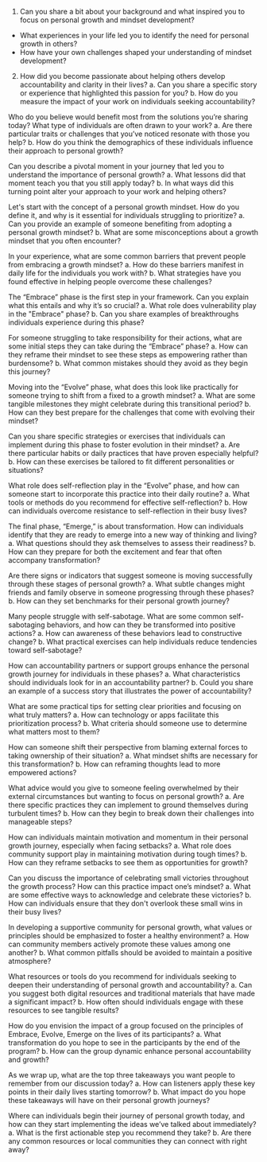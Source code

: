 1. Can you share a bit about your background and what inspired you to focus on personal growth and mindset development?
- What experiences in your life led you to identify the need for personal growth in others?
- How have your own challenges shaped your understanding of mindset development?

2. How did you become passionate about helping others develop accountability and clarity in their lives?
a. Can you share a specific story or experience that highlighted this passion for you?
b. How do you measure the impact of your work on individuals seeking accountability?

Who do you believe would benefit most from the solutions you’re sharing today? What type of individuals are often drawn to your work?
a. Are there particular traits or challenges that you’ve noticed resonate with those you help?
b. How do you think the demographics of these individuals influence their approach to personal growth?

Can you describe a pivotal moment in your journey that led you to understand the importance of personal growth?
a. What lessons did that moment teach you that you still apply today?
b. In what ways did this turning point alter your approach to your work and helping others?

Let's start with the concept of a personal growth mindset. How do you define it, and why is it essential for individuals struggling to prioritize?
a. Can you provide an example of someone benefiting from adopting a personal growth mindset?
b. What are some misconceptions about a growth mindset that you often encounter?

In your experience, what are some common barriers that prevent people from embracing a growth mindset?
a. How do these barriers manifest in daily life for the individuals you work with?
b. What strategies have you found effective in helping people overcome these challenges?

The “Embrace” phase is the first step in your framework. Can you explain what this entails and why it’s so crucial?
a. What role does vulnerability play in the "Embrace" phase?
b. Can you share examples of breakthroughs individuals experience during this phase?

For someone struggling to take responsibility for their actions, what are some initial steps they can take during the “Embrace” phase?
a. How can they reframe their mindset to see these steps as empowering rather than burdensome?
b. What common mistakes should they avoid as they begin this journey?

Moving into the “Evolve” phase, what does this look like practically for someone trying to shift from a fixed to a growth mindset?
a. What are some tangible milestones they might celebrate during this transitional period?
b. How can they best prepare for the challenges that come with evolving their mindset?

Can you share specific strategies or exercises that individuals can implement during this phase to foster evolution in their mindset?
a. Are there particular habits or daily practices that have proven especially helpful?
b. How can these exercises be tailored to fit different personalities or situations?

What role does self-reflection play in the “Evolve” phase, and how can someone start to incorporate this practice into their daily routine?
a. What tools or methods do you recommend for effective self-reflection?
b. How can individuals overcome resistance to self-reflection in their busy lives?

The final phase, “Emerge,” is about transformation. How can individuals identify that they are ready to emerge into a new way of thinking and living?
a. What questions should they ask themselves to assess their readiness?
b. How can they prepare for both the excitement and fear that often accompany transformation?

Are there signs or indicators that suggest someone is moving successfully through these stages of personal growth?
a. What subtle changes might friends and family observe in someone progressing through these phases?
b. How can they set benchmarks for their personal growth journey?

Many people struggle with self-sabotage. What are some common self-sabotaging behaviors, and how can they be transformed into positive actions?
a. How can awareness of these behaviors lead to constructive change?
b. What practical exercises can help individuals reduce tendencies toward self-sabotage?

How can accountability partners or support groups enhance the personal growth journey for individuals in these phases?
a. What characteristics should individuals look for in an accountability partner?
b. Could you share an example of a success story that illustrates the power of accountability?

What are some practical tips for setting clear priorities and focusing on what truly matters?
a. How can technology or apps facilitate this prioritization process?
b. What criteria should someone use to determine what matters most to them?

How can someone shift their perspective from blaming external forces to taking ownership of their situation?
a. What mindset shifts are necessary for this transformation?
b. How can reframing thoughts lead to more empowered actions?

What advice would you give to someone feeling overwhelmed by their external circumstances but wanting to focus on personal growth?
a. Are there specific practices they can implement to ground themselves during turbulent times?
b. How can they begin to break down their challenges into manageable steps?

How can individuals maintain motivation and momentum in their personal growth journey, especially when facing setbacks?
a. What role does community support play in maintaining motivation during tough times?
b. How can they reframe setbacks to see them as opportunities for growth?

Can you discuss the importance of celebrating small victories throughout the growth process? How can this practice impact one’s mindset?
a. What are some effective ways to acknowledge and celebrate these victories?
b. How can individuals ensure that they don't overlook these small wins in their busy lives?

In developing a supportive community for personal growth, what values or principles should be emphasized to foster a healthy environment?
a. How can community members actively promote these values among one another?
b. What common pitfalls should be avoided to maintain a positive atmosphere?

What resources or tools do you recommend for individuals seeking to deepen their understanding of personal growth and accountability?
a. Can you suggest both digital resources and traditional materials that have made a significant impact?
b. How often should individuals engage with these resources to see tangible results?

How do you envision the impact of a group focused on the principles of Embrace, Evolve, Emerge on the lives of its participants?
a. What transformation do you hope to see in the participants by the end of the program?
b. How can the group dynamic enhance personal accountability and growth?

As we wrap up, what are the top three takeaways you want people to remember from our discussion today?
a. How can listeners apply these key points in their daily lives starting tomorrow?
b. What impact do you hope these takeaways will have on their personal growth journeys?

Where can individuals begin their journey of personal growth today, and how can they start implementing the ideas we’ve talked about immediately?
a. What is the first actionable step you recommend they take?
b. Are there any common resources or local communities they can connect with right away?

